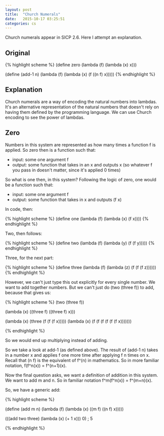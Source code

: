 ```yaml
---
layout: post
title:  "Church Numerals"
date:   2015-10-17 03:25:51
categories: cs
---
```

Church numerals appear in SICP 2.6. Here I attempt an explanation.

## Original

{% highlight scheme %}
(define zero (lambda (f) (lambda (x) x)))

(define (add-1 n)
  (lambda (f) (lambda (x) (f ((n f) x)))))
{% endhighlight %}

## Explanation

Church numerals are a way of encoding the natural numbers into lambdas. It's an alternative
representation of the natural numbers that doesn't rely on having them defined by the programming
language. We can use Church encoding to see the power of lambdas.

## Zero

Numbers in this system are represented as how many times a function f is applied. So zero then
is a function such that:

 - input: some one argument f
 - output: some function that takes in an x and outputs x (so whatever f you pass in doesn't matter,
    since it's applied 0 times)

So what is one then, in this system? Following the logic of zero, one would be a function such that:

 - input: some one argument f
 - output: some function that takes in x and outputs (f x)

In code, then:

{% highlight scheme %}
(define one
  (lambda (f)
    (lambda (x)
      (f x))))
{% endhighlight %}

Two, then follows:

{% highlight scheme %}
(define two
  (lambda (f)
    (lambda (y)
      (f (f y)))))
{% endhighlight %}

Three, for the next part:

{% highlight scheme %}
(define three
  (lambda (f)
    (lambda (z)
      (f (f (f z))))))
{% endhighlight %}

However, we can't just type this out explicitly for every single number. We want to add together numbers.
But we can't just do (two (three f)) to add, because that gives us:

{% highlight scheme %}
(two (three f))

(lambda (x) ((three f) ((three f) x)))

(lambda (x) (three (f (f (f x)))))
(lambda (x) (f (f (f (f (f (f x)))))))

{% endhighlight %}

So we would end up multiplying instead of adding.

So we take a look at add-1 (as defined above). The result of (add-1 n) takes in a number x and applies f one more time
after applying f n times on x. Recall that (n f) is the equivalent of f^(n) in mathematics. So in
more familiar notation, f(f^n(x)) = f^(n+1)(x).

Now the final question asks, we want a definition of addition in this system. We want to add
m and n. So in familiar notation f^m(f^n(x)) = f^(m+n)(x).

So, we have a generic add:

{% highlight scheme %}

(define (add m n)
  (lambda (f)
    (lambda (x)
      ((m f) ((n f) x)))))

(((add two three) (lambda (x) (+ 1 x))) 0)
; 5

{% endhighlight %}

